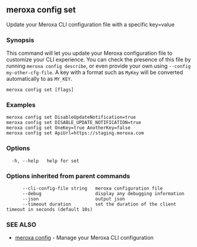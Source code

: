 ## meroxa config set

Update your Meroxa CLI configuration file with a specific key=value

### Synopsis

This command will let you update your Meroxa configuration file to customize your CLI experience. You can check the presence of this file by running `meroxa config describe`, or even provide your own using `--config my-other-cfg-file`. A key with a format such as `MyKey` will be converted automatically to as `MY_KEY`.

```
meroxa config set [flags]
```

### Examples

```
meroxa config set DisableUpdateNotification=true
meroxa config set DISABLE_UPDATE_NOTIFICATION=true
meroxa config set OneKey=true AnotherKey=false
meroxa config set ApiUrl=https://staging.meroxa.com
```

### Options

```
  -h, --help   help for set
```

### Options inherited from parent commands

```
      --cli-config-file string   meroxa configuration file
      --debug                    display any debugging information
      --json                     output json
      --timeout duration         set the duration of the client timeout in seconds (default 10s)
```

### SEE ALSO

* [meroxa config](meroxa_config.md)	 - Manage your Meroxa CLI configuration


